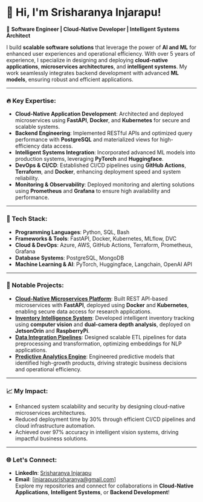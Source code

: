 # 👋 Hi, I'm Srisharanya Injarapu!  

🚀 **Software Engineer | Cloud-Native Developer | Intelligent Systems Architect**  

I build **scalable software solutions** that leverage the power of **AI and ML** for enhanced user experiences and operational efficiency. With over 5 years of experience, I specialize in designing and deploying **cloud-native applications**, **microservices architectures**, and **intelligent systems**. My work seamlessly integrates backend development with advanced **ML models**, ensuring robust and efficient applications.  

---

### 🔥 Key Expertise:  
- **Cloud-Native Application Development**: Architected and deployed microservices using **FastAPI**, **Docker**, and **Kubernetes** for secure and scalable systems.  
- **Backend Engineering**: Implemented RESTful APIs and optimized query performance with **PostgreSQL** and materialized views for high-efficiency data access.  
- **Intelligent Systems Integration**: Incorporated advanced ML models into production systems, leveraging **PyTorch** and **Huggingface**.  
- **DevOps & CI/CD**: Established CI/CD pipelines using **GitHub Actions**, **Terraform**, and **Docker**, enhancing deployment speed and system reliability.  
- **Monitoring & Observability**: Deployed monitoring and alerting solutions using **Prometheus** and **Grafana** to ensure high availability and performance.  

---

### 🔧 Tech Stack:  
- **Programming Languages**: Python, SQL, Bash  
- **Frameworks & Tools**: FastAPI, Docker, Kubernetes, MLflow, DVC  
- **Cloud & DevOps**: Azure, AWS, GitHub Actions, Terraform, Prometheus, Grafana  
- **Database Systems**: PostgreSQL, MongoDB  
- **Machine Learning & AI**: PyTorch, Huggingface, Langchain, OpenAI API  

---

### 🚀 Notable Projects:  
- **[Cloud-Native Microservices Platform](#)**: Built REST API-based microservices with **FastAPI**, deployed using **Docker** and **Kubernetes**, enabling secure data access for research applications.  
- **[Inventory Intelligence System](#)**: Developed intelligent inventory tracking using **computer vision** and **dual-camera depth analysis**, deployed on **JetsonOrin** and **RaspberryPi**.  
- **[Data Integration Pipelines](#)**: Designed scalable ETL pipelines for data preprocessing and transformation, optimizing embeddings for NLP applications.  
- **[Predictive Analytics Engine](#)**: Engineered predictive models that identified high-growth products, driving strategic business decisions and operational efficiency.  

---

### 📈 My Impact:  
- Enhanced system scalability and security by designing cloud-native microservices architectures.  
- Reduced deployment time by 30% through efficient CI/CD pipelines and cloud infrastructure automation.  
- Achieved over 97% accuracy in intelligent vision systems, driving impactful business solutions.  

---

### 🌐 Let's Connect:  
- **LinkedIn**: [Srisharanya Injarapu](https://www.linkedin.com/in/srisharanya-injarapu/)  
- **Email**: [injarapusrisharanya@gmail.com]  
Explore my repositories and connect for collaborations in **Cloud-Native Applications**, **Intelligent Systems**, or **Backend Development**!  
